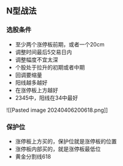 ## N型战法

### 选股条件

- 至少两个涨停板前期，或者一个20cm
- 调整时间最后5交易日内
- 调整幅度不宜太深
- 个股处于拉升的初期或者中期
- 回调要缩量
- 阳线越多越好
- 在涨停板上方越好
- 2345中，阳线在34中最好

![[Pasted image 20240406200618.png]]

### 保护位

- 涨停板上方买的，保护位就是涨停板的位置
- 涨停板内部买的，就是涨停板最低位
- 黄金分割线618